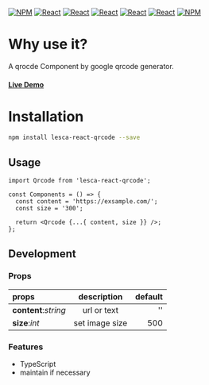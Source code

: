 [![NPM](https://img.shields.io/badge/NPM-ba443f?style=for-the-badge&logo=npm&logoColor=white)](https://www.npmjs.com/)
[![React](https://img.shields.io/badge/Node.js-43853D?style=for-the-badge&logo=node.js&logoColor=white)](https://nodejs.org/en/)
[![React](https://img.shields.io/badge/-ReactJs-61DAFB?style=for-the-badge&logo=react&logoColor=white)](https://zh-hant.reactjs.org/)
[![React](https://img.shields.io/badge/Less-1d365d?style=for-the-badge&logo=less&logoColor=white)](https://lesscss.org/)
[![React](https://img.shields.io/badge/HTML5-E34F26?style=for-the-badge&logo=html5&logoColor=white)](https://www.w3schools.com/html/)
[![React](https://img.shields.io/badge/-CSS3-1572B6?style=for-the-badge&logo=css3&logoColor=white)](https://www.w3schools.com/css/)
[![NPM](https://img.shields.io/badge/DEV-Jameshsu1125-9cf?style=for-the-badge)](https://www.npmjs.com/~jameshsu1125)

# Why use it?

A qrocde Component by google qrcode generator.

#### [Live Demo](https://jameshsu1125.github.io/lesca-react-qrcode/)

# Installation

```sh
npm install lesca-react-qrcode --save
```

## Usage

```JSX
import Qrcode from 'lesca-react-qrcode';

const Components = () => {
  const content = 'https://exsample.com/';
  const size = '300';

  return <Qrcode {...{ content, size }} />;
};
```

## Development

### Props

| props                |  description   | default |
| :------------------- | :------------: | ------: |
| **content**:_string_ |  url or text   |      '' |
| **size**:_int_       | set image size |     500 |

### Features

- TypeScript
- maintain if necessary
